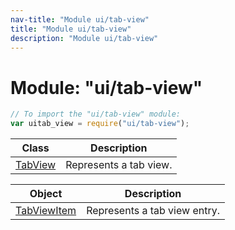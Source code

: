 ```yaml
---
nav-title: "Module ui/tab-view"
title: "Module ui/tab-view"
description: "Module ui/tab-view"
---
```

# Module: "ui/tab-view"

``` JavaScript
// To import the "ui/tab-view" module:
var uitab_view = require("ui/tab-view");
```

Class | Description
------|------------
[TabView](../../ui/tab-view/TabView.md) | Represents a tab view.

Object | Description
------|------------
[TabViewItem](../../ui/tab-view/TabViewItem.md) | Represents a tab view entry.
